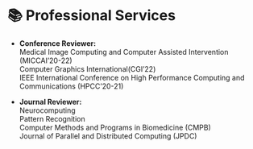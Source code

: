 # 📚 Professional Services

- **Conference Reviewer:**\
Medical Image Computing and Computer Assisted Intervention (MICCAI’20-22)\
Computer Graphics International(CGI’22)\
IEEE International Conference on High Performance Computing and Communications (HPCC’20-21)

-  **Journal Reviewer:**\
Neurocomputing\
Pattern Recognition\
Computer Methods and Programs in Biomedicine (CMPB)\
Journal of Parallel and Distributed Computing (JPDC)
